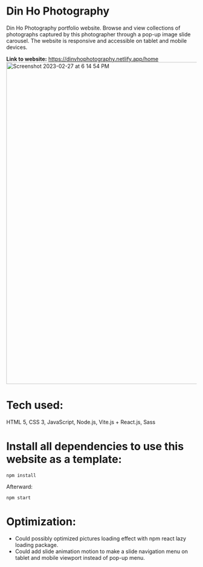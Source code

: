 # Din Ho Photography 
Din Ho Photography portfolio website. Browse and view collections of photographs captured by this photographer through a pop-up image slide carousel. The website is responsive and accessible on tablet and mobile devices.

**Link to website:** https://dinvhophotography.netlify.app/home
<img width="851" alt="Screenshot 2023-02-27 at 6 14 54 PM" src="https://user-images.githubusercontent.com/100463706/221735999-39d0eb14-4ebd-41f5-a7b6-447635e3589f.png">

# Tech used:
HTML 5, CSS 3, JavaScript, Node.js, Vite.js + React.js, Sass

# Install all dependencies to use this website as a template:

`npm install`

Afterward:

`npm start`

# Optimization: 
- Could possibly optimized pictures loading effect with npm react lazy loading package. 
- Could add slide animation motion to make a slide navigation menu on tablet and mobile viewport instead of pop-up menu.
